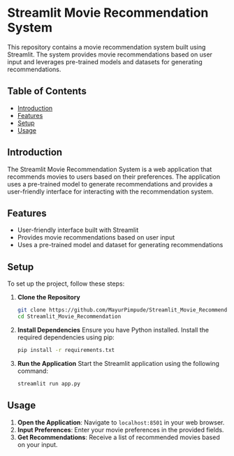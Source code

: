# Streamlit Movie Recommendation System

This repository contains a movie recommendation system built using Streamlit. The system provides movie recommendations based on user input and leverages pre-trained models and datasets for generating recommendations.

## Table of Contents
- [Introduction](#introduction)
- [Features](#features)
- [Setup](#setup)
- [Usage](#usage)

## Introduction
The Streamlit Movie Recommendation System is a web application that recommends movies to users based on their preferences. The application uses a pre-trained model to generate recommendations and provides a user-friendly interface for interacting with the recommendation system.

## Features
- User-friendly interface built with Streamlit
- Provides movie recommendations based on user input
- Uses a pre-trained model and dataset for generating recommendations

## Setup
To set up the project, follow these steps:

1. **Clone the Repository**
    ```bash
    git clone https://github.com/MayurPimpude/Streamlit_Movie_Recommendation.git
    cd Streamlit_Movie_Recommendation
    ```

2. **Install Dependencies**
    Ensure you have Python installed. Install the required dependencies using pip:
    ```bash
    pip install -r requirements.txt
    ```

3. **Run the Application**
    Start the Streamlit application using the following command:
    ```bash
    streamlit run app.py
    ```

## Usage
1. **Open the Application**: Navigate to `localhost:8501` in your web browser.
2. **Input Preferences**: Enter your movie preferences in the provided fields.
3. **Get Recommendations**: Receive a list of recommended movies based on your input.
